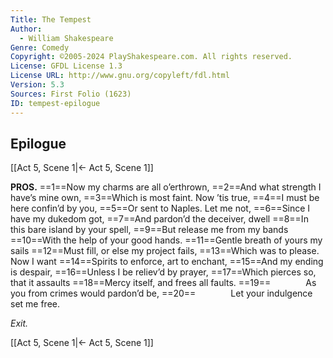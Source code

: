 ```yaml
---
Title: The Tempest
Author: 
  - William Shakespeare
Genre: Comedy
Copyright: ©2005-2024 PlayShakespeare.com. All rights reserved.
License: GFDL License 1.3
License URL: http://www.gnu.org/copyleft/fdl.html
Version: 5.3
Sources: First Folio (1623)
ID: tempest-epilogue
---
```


## Epilogue
[[Act 5, Scene 1|← Act 5, Scene 1]]

**PROS.**
==1==Now my charms are all o’erthrown,
==2==And what strength I have’s mine own,
==3==Which is most faint. Now ’tis true,
==4==I must be here confin’d by you,
==5==Or sent to Naples. Let me not,
==6==Since I have my dukedom got,
==7==And pardon’d the deceiver, dwell
==8==In this bare island by your spell,
==9==But release me from my bands
==10==With the help of your good hands.
==11==Gentle breath of yours my sails
==12==Must fill, or else my project fails,
==13==Which was to please. Now I want
==14==Spirits to enforce, art to enchant,
==15==And my ending is despair,
==16==Unless I be reliev’d by prayer,
==17==Which pierces so, that it assaults
==18==Mercy itself, and frees all faults.
==19==    As you from crimes would pardon’d be,
==20==    Let your indulgence set me free.


*Exit.*

[[Act 5, Scene 1|← Act 5, Scene 1]]